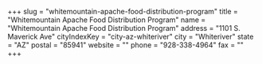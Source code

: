 +++
slug = "whitemountain-apache-food-distribution-program"
title = "Whitemountain Apache Food Distribution Program"
name = "Whitemountain Apache Food Distribution Program"
address = "1101 S. Maverick Ave"
cityIndexKey = "city-az-whiteriver"
city = "Whiteriver"
state = "AZ"
postal = "85941"
website = ""
phone = "928-338-4964"
fax = ""
+++
